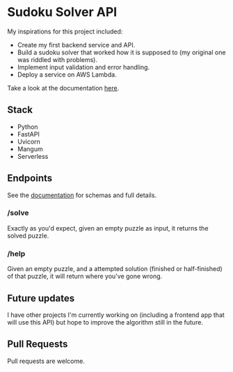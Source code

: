 # Sudoku Solver API

My inspirations for this project included:

- Create my first backend service and API.
- Build a sudoku solver that worked how it is supposed to (my original one was riddled with problems).
- Implement input validation and error handling.
- Deploy a service on AWS Lambda.

Take a look at the documentation [here](https://ivsmep72heftu676jlpmbr27va0wwvid.lambda-url.eu-west-1.on.aws/).

## Stack

- Python
- FastAPI
- Uvicorn
- Mangum
- Serverless

## Endpoints

See the [documentation](https://ivsmep72heftu676jlpmbr27va0wwvid.lambda-url.eu-west-1.on.aws/) for schemas and full details. 

### /solve

Exactly as you'd expect, given an empty puzzle as input, it returns the solved puzzle.

### /help

Given an empty puzzle, and a attempted solution (finished or half-finished) of that puzzle, it will return where you've gone wrong. 

## Future updates

I have other projects I'm currently working on (including a frontend app that will use this API) but hope to improve the algorithm still in the future.

## Pull Requests

Pull requests are welcome. 

